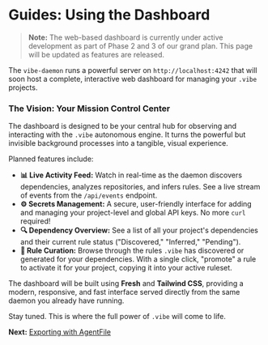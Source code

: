 # Guides: Using the Dashboard

> **Note:** The web-based dashboard is currently under active development as part of Phase 2 and 3 of our grand plan. This page will be updated as features are released.

The `vibe-daemon` runs a powerful server on `http://localhost:4242` that will soon host a complete, interactive web dashboard for managing your `.vibe` projects.

### The Vision: Your Mission Control Center

The dashboard is designed to be your central hub for observing and interacting with the `.vibe` autonomous engine. It turns the powerful but invisible background processes into a tangible, visual experience.

Planned features include:

-   **📊 Live Activity Feed:** Watch in real-time as the daemon discovers dependencies, analyzes repositories, and infers rules. See a live stream of events from the `/api/events` endpoint.
-   **⚙️ Secrets Management:** A secure, user-friendly interface for adding and managing your project-level and global API keys. No more `curl` required!
-   **🔍 Dependency Overview:** See a list of all your project's dependencies and their current rule status ("Discovered," "Inferred," "Pending").
-   **🤖 Rule Curation:** Browse through the rules `.vibe` has discovered or generated for your dependencies. With a single click, "promote" a rule to activate it for your project, copying it into your active ruleset.

The dashboard will be built using **Fresh** and **Tailwind CSS**, providing a modern, responsive, and fast interface served directly from the same daemon you already have running.

Stay tuned. This is where the full power of `.vibe` will come to life.

**Next:** [Exporting with AgentFile](./03-exporting-with-agentfile.md)
